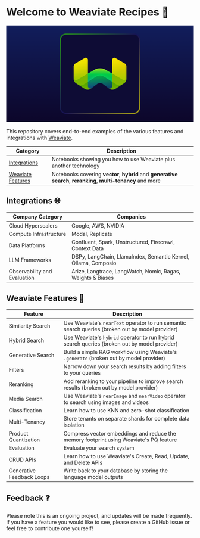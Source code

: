 # Welcome to Weaviate Recipes 💚

![Weaviate logo](.github/Weaviate.png)

This repository covers end-to-end examples of the various features and integrations with [Weaviate](https://www.weaviate.io).

| Category                                | Description                                                                                 |
| ----------------------------------------|---------------------------------------------------------------------------------------------|
| [Integrations](/integrations)           | Notebooks showing you how to use Weaviate plus another technology                           |
| [Weaviate Features](/weaviate-features) | Notebooks covering **vector**, **hybrid** and **generative search**, **reranking**, **multi-tenancy** and more |


## Integrations 🌐
| Company Category | Companies |
|------------------|-----------|
| Cloud Hyperscalers | Google, AWS, NVIDIA |
| Compute Infrastructure | Modal, Replicate |
| Data Platforms| Confluent, Spark, Unstructured, Firecrawl, Context Data |
| LLM Frameworks | DSPy, LangChain, LlamaIndex, Semantic Kernel, Ollama, Composio |
| Observability and Evaluation | Arize, Langtrace, LangWatch, Nomic, Ragas, Weights & Biases |


## Weaviate Features 🔧

| Feature | Description |
|---------|-------------|
| Similarity Search | Use Weaviate's `nearText` operator to run semantic search queries (broken out by model provider) |
| Hybrid Search | Use Weaviate's `hybrid` operator to run hybrid search queries (broken out by model provider) |
| Generative Search | Build a simple RAG workflow using Weaviate's `.generate` (broken out by model provider) |
| Filters | Narrow down your search results by adding filters to your queries |
| Reranking | Add reranking to your pipeline to improve search results (broken out by model provider) |
| Media Search | Use Weaviate's `nearImage` and `nearVideo` operator to search using images and videos |
| Classification | Learn how to use KNN and zero-shot classification |
| Multi-Tenancy | Store tenants on separate shards for complete data isolation |
| Product Quantization | Compress vector embeddings and reduce the memory footprint using Weaviate's PQ feature |
| Evaluation | Evaluate your search system |
| CRUD APIs | Learn how to use Weaviate's Create, Read, Update, and Delete APIs |
| Generative Feedback Loops | Write back to your database by storing the language model outputs |


## Feedback ❓
Please note this is an ongoing project, and updates will be made frequently. If you have a feature you would like to see, please create a GitHub issue or feel free to contribute one yourself!
